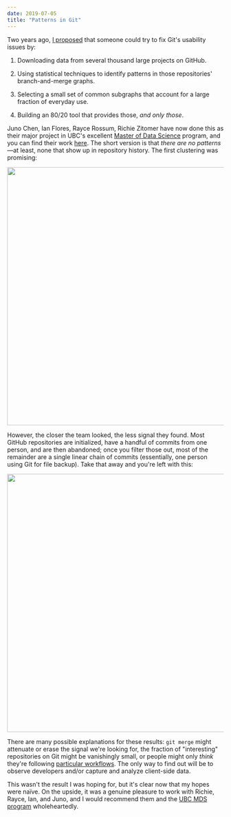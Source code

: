 ```yaml
---
date: 2019-07-05
title: "Patterns in Git"
---
```


Two years ago,
[I proposed](@root/2017/09/30/git-graphs-and-engineering/) that someone could try to fix Git's usability issues by:

1. Downloading data from several thousand large projects on GitHub.

2. Using statistical techniques to identify patterns in those repositories' branch-and-merge graphs.

3. Selecting a small set of common subgraphs that account for a large fraction of everyday use.

4. Building an 80/20 tool that provides those, *and only those*.

Juno Chen, Ian Flores, Rayce Rossum, Richie Zitomer have now done this
as their major project in UBC's excellent [Master of Data Science](https://masterdatascience.ubc.ca/) program,
and you can find their work [here](https://github.com/UBC-MDS/RStudio-GitHub-Analysis/).
The short version is that *there are no patterns*—at least,
none that show up in repository history.
The first clustering was promising:

<img src="@root/files/2019/07/global_clustering.png" width="600px" class="centered">

However,
the closer the team looked, the less signal they found.
Most GitHub repositories are initialized, have a handful of commits from one person, and are then abandoned;
once you filter those out,
most of the remainder are a single linear chain of commits (essentially, one person using Git for file backup).
Take that away and you're left with this:

<img src="@root/files/2019/07/embeddings_tsne.png" width="600px" class="centered">

There are many possible explanations for these results:
`git merge` might attenuate or erase the signal we're looking for,
the fraction of "interesting" repositories on Git might be vanishingly small,
or people might only *think* they're following [particular workflows](https://nvie.com/posts/a-successful-git-branching-model/).
The only way to find out will be to observe developers and/or capture and analyze client-side data.

This wasn't the result I was hoping for,
but it's clear now that my hopes were naïve.
On the upside,
it was a genuine pleasure to work with Richie, Rayce, Ian, and Juno,
and I would recommend them and the [UBC MDS program](https://masterdatascience.ubc.ca/) wholeheartedly.
